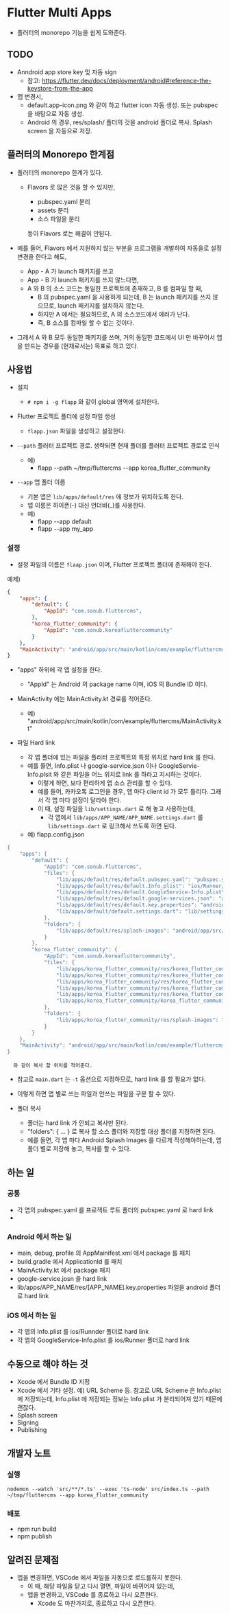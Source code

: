 # Flutter Multi Apps

* 플러터의 monorepo 기능을 쉽게 도와준다.

## TODO


* Anndroid app store key 및 자동 sign
  * 참고: https://flutter.dev/docs/deployment/android#reference-the-keystore-from-the-app
* 앱 변경시,
  * default.app-icon.png 와 같이 하고 flutter icon 자동 생성. 또는 pubspec 을 바탕으로 자동 생성.
  * Android 의 경우, res/splash/ 폴더의 것을 android 폴더로 복사. Splash screen 을 자동으로 저장.


## 플러터의 Monorepo 한계점

* 플러터의 monorepo 한계가 있다.
  * Flavors 로 많은 것을 할 수 있지만,
    * pubspec.yaml 분리
    * assets 분리
    * 소스 파일을 분리

    등이 Flavors 로는 해결이 안된다.

* 예를 들어, Flavors 에서 지원하지 않는 부분을 프로그램을 개발하여 자동을로 설정 변경을 한다고 해도,
  * App - A 가 launch 패키지를 쓰고
  * App - B 가 launch 패키지를 쓰지 않느다면,
  * A 와 B 의 소스 코드는 동일한 프로젝트에 존재하고, B 를 컴파일 할 때,
    * B 의 pubspec.yaml 을 사용하게 되는데, B 는 launch 패키지를 쓰지 않으므로, launch 패키지를 설치하지 않는다.
    * 하지만 A 에서는 필요하므로, A 의 소스코드에서 에러가 난다.
    * 즉, B 소스를 컴파일 할 수 없는 것이다.

* 그래서 A 와 B 모두 동일한 패키지를 쓰며, 거의 동일한 코드에서 UI 만 바꾸어서 앱을 만드는 경우를 (현재로서는) 목표로 하고 있다.


## 사용법

* 설치
  * `# npm i -g flapp` 와 같이 global 영역에 설치한다.

* Flutter 프로젝트 폴더에 설정 파일 생성
  * `flapp.json` 파일을 생성하고 설정한다.

* `--path` 플러터 프로젝트 경로. 생략되면 현재 폴더를 플러터 프로젝트 경로로 인식
  * 예)
    * flapp --path ~/tmp/fluttercms --app korea_flutter_community
* `--app` 앱 폴더 이름
  * 기본 앱은 `lib/apps/default/res` 에 정보가 위치하도록 한다.
  * 앱 이름은 하이픈(-) 대신 언더바(_)를 사용한다.
  * 예)
    * flapp --app default
    * flapp --app my_app


### 설정

* 설정 파일의 이름은 `flaap.json` 이며, Flutter 프로젝트 폴더에 존재해야 한다.

예제)
``` json
{
    "apps": {
        "default": {
            "AppId": "com.sonub.fluttercms",
        },
        "korea_flutter_community": {
            "AppId": "com.sonub.koreafluttercommunity"
        }
    },
    "MainActivity": "android/app/src/main/kotlin/com/example/fluttercms/MainActivity.kt"
}
```

* "apps" 하위에 각 앱 설정을 한다.
  * "AppId" 는 Android 의 package name 이며, iOS 의 Bundle ID 이다.

* MainActivity 에는 MainActivity.kt 경로를 적어준다.
  * 예) "android/app/src/main/kotlin/com/example/fluttercms/MainActivity.kt"


* 파일 Hard link
  * 각 앱 폴더에 있는 파일을 플러터 프로젝트의 특정 위치로 hard link 를 한다.
  * 예를 들면, Info.plist 나 google-service.json 이나 GoogleServie-Info.plsit 와 같은 파일을 어느 위치로 link 를 하라고 지시하는 것이다.
    * 이렇게 하면, 보다 편리하게 앱 소스 관리를 할 수 있다.
    * 예를 들어, 카카오톡 로그인을 경우, 앱 마다 client id 가 모두 틀리다. 그래서 각 앱 마다 설정이 달라야 한다.
    * 이 때, 설정 파일을 `lib/settings.dart` 로 해 놓고 사용하는데,
      * 각 앱에서 `lib/apps/APP_NAME/APP_NAME.settings.dart` 를 `lib/settings.dart` 로 링크해서 쓰도록 하면 된다.
  * 예) flapp.config.json

``` dart
{
    "apps": {
        "default": {
            "AppId": "com.sonub.fluttercms",
            "files": {
                "lib/apps/default/res/default.pubspec.yaml": "pubspec.yaml",
                "lib/apps/default/res/default.Info.plist": "ios/Runner/Info.plist",
                "lib/apps/default/res/default.GoogleService-Info.plist": "ios/Runner/GoogleService-Info.plist",
                "lib/apps/default/res/default.google-services.json": "android/app/google-service.json",
                "lib/apps/default/res/default.key.properties": "android/key.properties",
                "lib/apps/default/default.settings.dart": "lib/settings.dart"
            },
            "folders": {
                "lib/apps/default/res/splash-images": "android/app/src/main/res"
            }
        },
        "korea_flutter_community": {
            "AppId": "com.sonub.koreafluttercommunity",
            "files": {
                "lib/apps/korea_flutter_community/res/korea_flutter_community.pubspec.yaml": "pubspec.yaml",
                "lib/apps/korea_flutter_community/res/korea_flutter_community.Info.plist": "ios/Runner/Info.plist",
                "lib/apps/korea_flutter_community/res/korea_flutter_community.GoogleService-Info.plist": "ios/Runner/GoogleService-Info.plist",
                "lib/apps/korea_flutter_community/res/korea_flutter_community.google-services.json": "android/app/google-service.json",
                "lib/apps/korea_flutter_community/res/korea_flutter_community.key.properties": "android/key.properties",
                "lib/apps/korea_flutter_community/korea_flutter_community.settings.dart": "lib/settings.dart"
            },
            "folders": {
                "lib/apps/korea_flutter_community/res/splash-images": "android/app/src/main/res"
            }
        }
    },
    "MainActivity": "android/app/src/main/kotlin/com/example/fluttercms/MainActivity.kt"
}
```

      와 같이 복사 할 위치를 적어준다.

  * 참고로 `main.dart` 는 `-t` 옵션으로 지정하므로, hard link 를 할 필요가 없다.

  * 이렇게 하면 앱 별로 쓰는 파일과 안쓰는 파일을 구분 할 수 있다.

* 폴더 복사
  * 폴더는 hard link 가 안되고 복사만 된다.
  * "folders": { ... } 로 복사 할 소스 폴더와 저장할 대상 폴더를 지정하면 된다.
  * 예를 들면, 각 앱 마다 Android Splash Images 를 다르게 작성해야하는데, 앱 폴더 별로 저장해 놓고, 복사를 할 수 있다.



## 하는 일

### 공통

* 각 앱의 pubspec.yaml 를 프로젝트 루트 폴더의 pubspec.yaml 로 hard link
* 

### Android 에서 하는 일

* main, debug, profile 의 AppMainifest.xml 에서 package 를 패치
* build.gradle 에서 ApplicationId 를 패치
* MainActivity.kt 에서 package 패치
* google-service.josn 을 hard link
* lib/apps/APP_NAME/res/[APP_NAME].key.properties 파일을 android 폴더로 hard link


### iOS 에서 하는 일

* 각 앱의 Info.plist 를 ios/Runnder 폴더로 hard link
* 각 앱의 GoogleService-Info.plist 를 ios/Runner 폴더로 hard link



## 수동으로 해야 하는 것

* Xcode 에서 Bundle ID 지정
* Xcode 에서 기타 설정. 예) URL Scheme 등. 참고로 URL Scheme 은 Info.plist 에 저장되는데,
  Info.plist 에 저장되는 정보는 Info.plist 가 분리되어져 있기 때문에 괜찮다.
* Splash screen
* Signing
* Publishing
  





## 개발자 노트

### 실행

```
nodemon --watch 'src/**/*.ts' --exec 'ts-node' src/index.ts --path ~/tmp/fluttercms --app korea_flutter_community
```

### 배포

* npm run build
* npm publish



## 알려진 문제점

* 앱을 변경하면, VSCode 에서 파일을 자동으로 로드를하지 못한다.
  * 이 때, 해당 파일을 닫고 다시 열면, 파일이 바뀌어져 있는데,
  * 앱을 변경하고, VSCode 를 종료하고 다시 오픈한다.
    * Xcode 도 마찬가지로, 종료하고 다시 오픈한다.